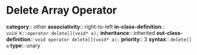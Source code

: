 # Delete Array Operator

**category**:: other
**associativity**:: right-to-left
**in-class-definition**:: `void K::operator delete[](void* a);`
**inheritance**:: inherited
**out-class-definition**:: `void operator delete[](void* a);`
**priority**:: 3
**syntax**:: `delete[] a`
**type**:: unary
